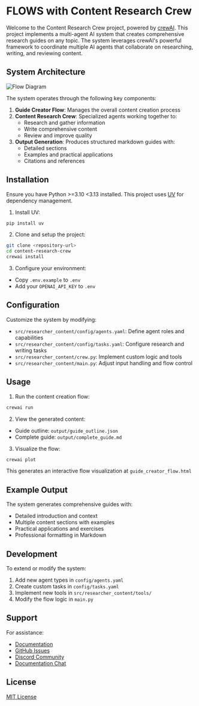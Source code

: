 # FLOWS with Content Research Crew

Welcome to the Content Research Crew project, powered by [crewAI](https://crewai.com). This project implements a multi-agent AI system that creates comprehensive research guides on any topic. The system leverages crewAI's powerful framework to coordinate multiple AI agents that collaborate on researching, writing, and reviewing content.

## System Architecture

![Flow Diagram](docs/images/flow_diagram.png)

The system operates through the following key components:

1. **Guide Creator Flow**: Manages the overall content creation process
2. **Content Research Crew**: Specialized agents working together to:
   - Research and gather information
   - Write comprehensive content
   - Review and improve quality
3. **Output Generation**: Produces structured markdown guides with:
   - Detailed sections
   - Examples and practical applications
   - Citations and references

## Installation

Ensure you have Python >=3.10 <3.13 installed. This project uses [UV](https://docs.astral.sh/uv/) for dependency management.

1. Install UV:
```bash
pip install uv
```

2. Clone and setup the project:
```bash
git clone <repository-url>
cd content-research-crew
crewai install
```

3. Configure your environment:
- Copy `.env.example` to `.env`
- Add your `OPENAI_API_KEY` to `.env`

## Configuration

Customize the system by modifying:

- `src/researcher_content/config/agents.yaml`: Define agent roles and capabilities
- `src/researcher_content/config/tasks.yaml`: Configure research and writing tasks
- `src/researcher_content/crew.py`: Implement custom logic and tools
- `src/researcher_content/main.py`: Adjust input handling and flow control

## Usage

1. Run the content creation flow:
```bash
crewai run
```

2. View the generated content:
- Guide outline: `output/guide_outline.json`
- Complete guide: `output/complete_guide.md`

3. Visualize the flow:
```bash
crewai plot
```
This generates an interactive flow visualization at `guide_creator_flow.html`

## Example Output

The system generates comprehensive guides with:
- Detailed introduction and context
- Multiple content sections with examples
- Practical applications and exercises
- Professional formatting in Markdown

## Development

To extend or modify the system:

1. Add new agent types in `config/agents.yaml`
2. Create custom tasks in `config/tasks.yaml`
3. Implement new tools in `src/researcher_content/tools/`
4. Modify the flow logic in `main.py`

## Support

For assistance:
- [Documentation](https://docs.crewai.com)
- [GitHub Issues](https://github.com/joaomdmoura/crewai/issues)
- [Discord Community](https://discord.com/invite/X4JWnZnxPb)
- [Documentation Chat](https://chatg.pt/DWjSBZn)

## License

[MIT License](LICENSE)
